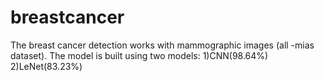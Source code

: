 # breastcancer
The breast cancer detection works with mammographic images (all -mias dataset).
The model is built using two models:
             1)CNN(98.64%)
             2)LeNet(83.23%)
